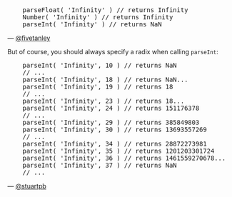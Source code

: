 <pre lang="javascript">
    parseFloat( 'Infinity' ) // returns Infinity
    Number( 'Infinity' ) // returns Infinity
    parseInt( 'Infinity' ) // returns NaN
</pre>
— [@fivetanley][1]

But of course, you should always specify a radix when calling `parseInt`:

<pre lang="javascript">
    parseInt( 'Infinity', 10 ) // returns NaN
    // ...
    parseInt( 'Infinity', 18 ) // returns NaN...
    parseInt( 'Infinity', 19 ) // returns 18
    // ...
    parseInt( 'Infinity', 23 ) // returns 18...
    parseInt( 'Infinity', 24 ) // returns 151176378
    // ...
    parseInt( 'Infinity', 29 ) // returns 385849803
    parseInt( 'Infinity', 30 ) // returns 13693557269
    // ...
    parseInt( 'Infinity', 34 ) // returns 28872273981
    parseInt( 'Infinity', 35 ) // returns 1201203301724
    parseInt( 'Infinity', 36 ) // returns 1461559270678...
    parseInt( 'Infinity', 37 ) // returns NaN
    // ...
</pre>
— [@stuartpb][2]

[1]: https://twitter.com/fivetanley
[2]: https://twitter.com/stuartpb
